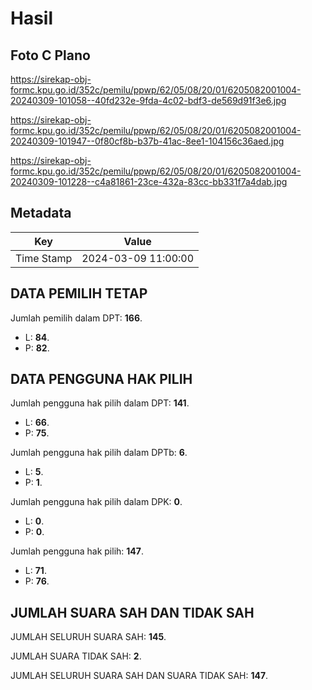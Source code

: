 # Hasil

## Foto C Plano

https://sirekap-obj-formc.kpu.go.id/352c/pemilu/ppwp/62/05/08/20/01/6205082001004-20240309-101058--40fd232e-9fda-4c02-bdf3-de569d91f3e6.jpg

https://sirekap-obj-formc.kpu.go.id/352c/pemilu/ppwp/62/05/08/20/01/6205082001004-20240309-101947--0f80cf8b-b37b-41ac-8ee1-104156c36aed.jpg

https://sirekap-obj-formc.kpu.go.id/352c/pemilu/ppwp/62/05/08/20/01/6205082001004-20240309-101228--c4a81861-23ce-432a-83cc-bb331f7a4dab.jpg


## Metadata

| Key        | Value               |
| ---------- | ------------------- |
| Time Stamp | 2024-03-09 11:00:00 |


## DATA PEMILIH TETAP

Jumlah pemilih dalam DPT: **166**.
 * L: **84**.
 * P: **82**.

## DATA PENGGUNA HAK PILIH

Jumlah pengguna hak pilih dalam DPT: **141**.
 * L: **66**.
 * P: **75**.

Jumlah pengguna hak pilih dalam DPTb: **6**.
 * L: **5**.
 * P: **1**.

Jumlah pengguna hak pilih dalam DPK: **0**.
 * L: **0**.
 * P: **0**.

Jumlah pengguna hak pilih: **147**.
 * L: **71**.
 * P: **76**.

## JUMLAH SUARA SAH DAN TIDAK SAH

JUMLAH SELURUH SUARA SAH: **145**.

JUMLAH SUARA TIDAK SAH: **2**.

JUMLAH SELURUH SUARA SAH DAN SUARA TIDAK SAH: **147**.


